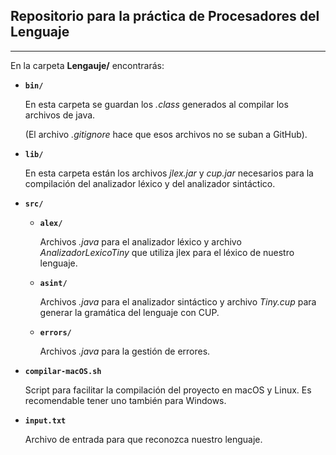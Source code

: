 ## Repositorio para la práctica de Procesadores del Lenguaje

________

En la carpeta **Lengauje/** encontrarás:

- **`bin/`**
  
  En esta carpeta se guardan los *.class* generados al compilar los archivos de java.
  
  (El archivo *.gitignore* hace que esos archivos no se suban a GitHub).

- **`lib/`** 

  En esta carpeta están los archivos *jlex.jar* y *cup.jar* necesarios para la compilación del analizador léxico y del analizador sintáctico.

- **`src/`** 

  - **`alex/`**
  
    Archivos *.java* para el analizador léxico y archivo *AnalizadorLexicoTiny* que utiliza jlex para el léxico de nuestro lenguaje.
  - **`asint/`**

    Archivos *.java* para el analizador sintáctico y archivo *Tiny.cup* para generar la gramática del lenguaje con CUP.
  - **`errors/`**

    Archivos *.java* para la gestión de errores.

- **`compilar-macOS.sh`**


  Script para facilitar la compilación del proyecto en macOS y Linux. Es recomendable tener uno también para Windows.

- **`input.txt`**

  Archivo de entrada para que reconozca nuestro lenguaje.
